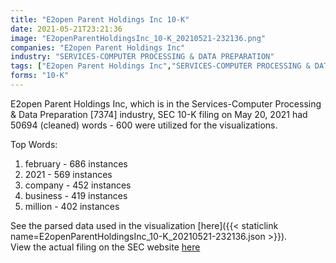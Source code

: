 ```yaml
---
title: "E2open Parent Holdings Inc 10-K"
date: 2021-05-21T23:21:36
image: "E2openParentHoldingsInc_10-K_20210521-232136.png"
companies: "E2open Parent Holdings Inc"
industry: "SERVICES-COMPUTER PROCESSING & DATA PREPARATION"
tags: ["E2open Parent Holdings Inc","SERVICES-COMPUTER PROCESSING & DATA PREPARATION","05-20-2021","10-K"]
forms: "10-K"
---
```

E2open Parent Holdings Inc, which is in the Services-Computer Processing & Data Preparation [7374] industry, SEC 10-K filing on May 20, 2021 had 50694 (cleaned) words - 600 were utilized for the visualizations.

Top Words:
1. february - 686 instances
2. 2021 - 569 instances
3. company - 452 instances
4. business - 419 instances
5. million - 402 instances


See the parsed data used in the visualization [here]({{< staticlink name=E2openParentHoldingsInc_10-K_20210521-232136.json >}}).  
View the actual filing on the SEC website [here](https://www.sec.gov/Archives/edgar/data/1800347/0001564590-21-029113.txt)